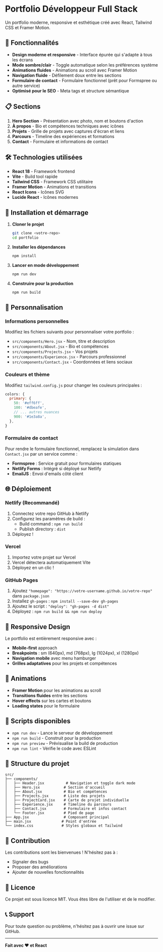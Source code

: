# Portfolio Développeur Full Stack

Un portfolio moderne, responsive et esthétique créé avec React, Tailwind CSS et Framer Motion.

## 🚀 Fonctionnalités

- **Design moderne et responsive** - Interface épurée qui s'adapte à tous les écrans
- **Mode sombre/clair** - Toggle automatique selon les préférences système
- **Animations fluides** - Animations au scroll avec Framer Motion
- **Navigation fluide** - Défilement doux entre les sections
- **Formulaire de contact** - Formulaire fonctionnel (prêt pour Formspree ou autre service)
- **Optimisé pour le SEO** - Meta tags et structure sémantique

## 📋 Sections

1. **Hero Section** - Présentation avec photo, nom et boutons d'action
2. **À propos** - Bio et compétences techniques avec icônes
3. **Projets** - Grille de projets avec captures d'écran et liens
4. **Parcours** - Timeline des expériences et formations
5. **Contact** - Formulaire et informations de contact

## 🛠️ Technologies utilisées

- **React 18** - Framework frontend
- **Vite** - Build tool rapide
- **Tailwind CSS** - Framework CSS utilitaire
- **Framer Motion** - Animations et transitions
- **React Icons** - Icônes SVG
- **Lucide React** - Icônes modernes

## 🚀 Installation et démarrage

1. **Cloner le projet**
   ```bash
   git clone <votre-repo>
   cd portfolio
   ```

2. **Installer les dépendances**
   ```bash
   npm install
   ```

3. **Lancer en mode développement**
   ```bash
   npm run dev
   ```

4. **Construire pour la production**
   ```bash
   npm run build
   ```

## 📝 Personnalisation

### Informations personnelles
Modifiez les fichiers suivants pour personnaliser votre portfolio :

- `src/components/Hero.jsx` - Nom, titre et description
- `src/components/About.jsx` - Bio et compétences
- `src/components/Projects.jsx` - Vos projets
- `src/components/Experience.jsx` - Parcours professionnel
- `src/components/Contact.jsx` - Coordonnées et liens sociaux

### Couleurs et thème
Modifiez `tailwind.config.js` pour changer les couleurs principales :

```javascript
colors: {
  primary: {
    50: '#eff6ff',
    100: '#dbeafe',
    // ... autres nuances
    900: '#1e3a8a',
  },
}
```

### Formulaire de contact
Pour rendre le formulaire fonctionnel, remplacez la simulation dans `Contact.jsx` par un service comme :

- **Formspree** : Service gratuit pour formulaires statiques
- **Netlify Forms** : Intégré si déployé sur Netlify
- **EmailJS** : Envoi d'emails côté client

## 🌐 Déploiement

### Netlify (Recommandé)
1. Connectez votre repo GitHub à Netlify
2. Configurez les paramètres de build :
   - Build command : `npm run build`
   - Publish directory : `dist`
3. Déployez !

### Vercel
1. Importez votre projet sur Vercel
2. Vercel détectera automatiquement Vite
3. Déployez en un clic !

### GitHub Pages
1. Ajoutez `"homepage": "https://votre-username.github.io/votre-repo"` dans `package.json`
2. Installez `gh-pages` : `npm install --save-dev gh-pages`
3. Ajoutez le script : `"deploy": "gh-pages -d dist"`
4. Déployez : `npm run build && npm run deploy`

## 📱 Responsive Design

Le portfolio est entièrement responsive avec :
- **Mobile-first** approach
- **Breakpoints** : sm (640px), md (768px), lg (1024px), xl (1280px)
- **Navigation mobile** avec menu hamburger
- **Grilles adaptatives** pour les projets et compétences

## 🎨 Animations

- **Framer Motion** pour les animations au scroll
- **Transitions fluides** entre les sections
- **Hover effects** sur les cartes et boutons
- **Loading states** pour le formulaire

## 🔧 Scripts disponibles

- `npm run dev` - Lance le serveur de développement
- `npm run build` - Construit pour la production
- `npm run preview` - Prévisualise la build de production
- `npm run lint` - Vérifie le code avec ESLint

## 📄 Structure du projet

```
src/
├── components/
│   ├── Header.jsx          # Navigation et toggle dark mode
│   ├── Hero.jsx           # Section d'accueil
│   ├── About.jsx          # Bio et compétences
│   ├── Projects.jsx       # Liste des projets
│   ├── ProjectCard.jsx    # Carte de projet individuelle
│   ├── Experience.jsx     # Timeline du parcours
│   ├── Contact.jsx        # Formulaire et infos contact
│   └── Footer.jsx         # Pied de page
├── App.jsx                # Composant principal
├── main.jsx              # Point d'entrée
└── index.css             # Styles globaux et Tailwind
```

## 🤝 Contribution

Les contributions sont les bienvenues ! N'hésitez pas à :
- Signaler des bugs
- Proposer des améliorations
- Ajouter de nouvelles fonctionnalités

## 📄 Licence

Ce projet est sous licence MIT. Vous êtes libre de l'utiliser et de le modifier.

## 📞 Support

Pour toute question ou problème, n'hésitez pas à ouvrir une issue sur GitHub.

---

**Fait avec ❤️ et React** 